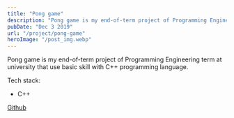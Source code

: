 ```yaml
---
title: "Pong game"
description: "Pong game is my end-of-term project of Programming Engineering term at university that use basic skill with C++ programming language."
pubDate: "Dec 3 2019"
url: "/project/pong-game"
heroImage: "/post_img.webp"
---
```


Pong game is my end-of-term project of Programming Engineering term at university that use basic skill with C++ programming language.

Tech stack:

- C++

[Github](https://github.com/phnaharris-hcmus/ktlt-pong-game)
